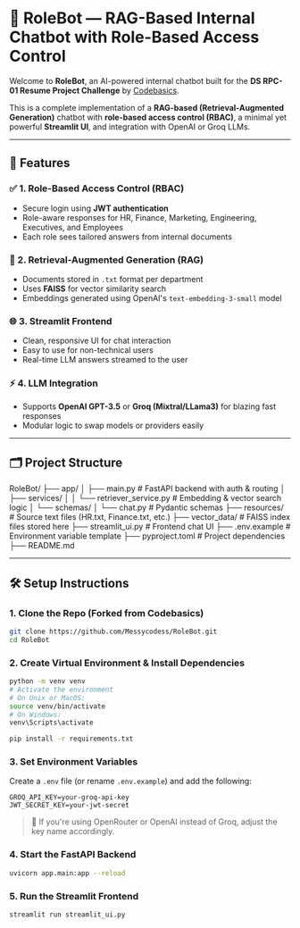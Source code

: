 # 🤖 RoleBot — RAG-Based Internal Chatbot with Role-Based Access Control

Welcome to **RoleBot**, an AI-powered internal chatbot built for the **DS RPC-01 Resume Project Challenge** by [Codebasics](https://github.com/codebasics).

This is a complete implementation of a **RAG-based (Retrieval-Augmented Generation)** chatbot with **role-based access control (RBAC)**, a minimal yet powerful **Streamlit UI**, and integration with OpenAI or Groq LLMs.

---

## 🚀 Features

### ✅ 1. Role-Based Access Control (RBAC)
- Secure login using **JWT authentication**
- Role-aware responses for HR, Finance, Marketing, Engineering, Executives, and Employees
- Each role sees tailored answers from internal documents

### 🧠 2. Retrieval-Augmented Generation (RAG)
- Documents stored in `.txt` format per department
- Uses **FAISS** for vector similarity search
- Embeddings generated using OpenAI's `text-embedding-3-small` model

### 🌐 3. Streamlit Frontend
- Clean, responsive UI for chat interaction
- Easy to use for non-technical users
- Real-time LLM answers streamed to the user

### ⚡ 4. LLM Integration
- Supports **OpenAI GPT-3.5** or **Groq (Mixtral/LLama3)** for blazing fast responses
- Modular logic to swap models or providers easily

---

## 🗂️ Project Structure

RoleBot/
├── app/
│ ├── main.py # FastAPI backend with auth & routing
│ ├── services/
│ │ └── retriever_service.py # Embedding & vector search logic
│ └── schemas/
│ └── chat.py # Pydantic schemas
├── resources/ # Source text files (HR.txt, Finance.txt, etc.)
├── vector_data/ # FAISS index files stored here
├── streamlit_ui.py # Frontend chat UI
├── .env.example # Environment variable template
├── pyproject.toml # Project dependencies
├── README.md

---


## 🛠️ Setup Instructions

### 1. Clone the Repo (Forked from Codebasics)
```bash
git clone https://github.com/Messycodess/RoleBot.git
cd RoleBot
```

### 2. Create Virtual Environment & Install Dependencies
```bash
python -m venv venv
# Activate the environment
# On Unix or MacOS:
source venv/bin/activate
# On Windows:
venv\Scripts\activate

pip install -r requirements.txt
```

### 3. Set Environment Variables
Create a `.env` file (or rename `.env.example`) and add the following:

```env
GROQ_API_KEY=your-groq-api-key
JWT_SECRET_KEY=your-jwt-secret
```

> 🔁 If you're using OpenRouter or OpenAI instead of Groq, adjust the key name accordingly.

### 4. Start the FastAPI Backend
```bash
uvicorn app.main:app --reload
```

### 5. Run the Streamlit Frontend
```bash
streamlit run streamlit_ui.py
```

